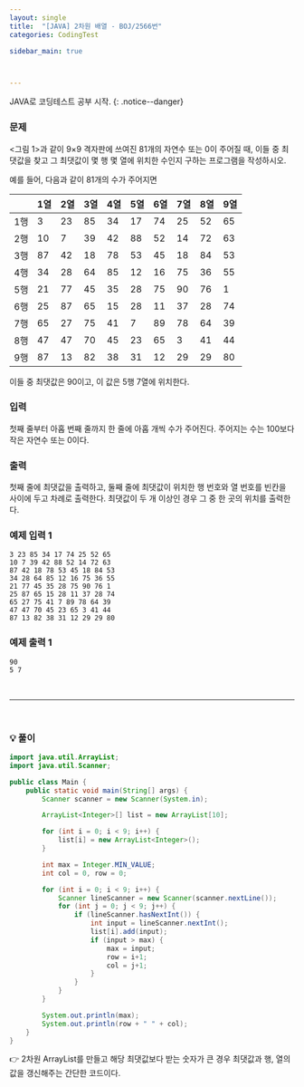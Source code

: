 ```yaml
---
layout: single
title:  "[JAVA] 2차원 배열 - BOJ/2566번"
categories: CodingTest

sidebar_main: true



---
```


JAVA로 코딩테스트 공부 시작.
{: .notice--danger}

### 문제

<그림 1>과 같이 9×9 격자판에 쓰여진 81개의 자연수 또는 0이 주어질 때, 이들 중 최댓값을 찾고 그 최댓값이 몇 행 몇 열에 위치한 수인지 구하는 프로그램을 작성하시오.

예를 들어, 다음과 같이 81개의 수가 주어지면

|      | 1열  | 2열  | 3열  | 4열  | 5열  | 6열  | 7열  | 8열  | 9열  |
| ---- | ---- | ---- | ---- | ---- | ---- | ---- | ---- | ---- | ---- |
| 1행  | 3    | 23   | 85   | 34   | 17   | 74   | 25   | 52   | 65   |
| 2행  | 10   | 7    | 39   | 42   | 88   | 52   | 14   | 72   | 63   |
| 3행  | 87   | 42   | 18   | 78   | 53   | 45   | 18   | 84   | 53   |
| 4행  | 34   | 28   | 64   | 85   | 12   | 16   | 75   | 36   | 55   |
| 5행  | 21   | 77   | 45   | 35   | 28   | 75   | 90   | 76   | 1    |
| 6행  | 25   | 87   | 65   | 15   | 28   | 11   | 37   | 28   | 74   |
| 7행  | 65   | 27   | 75   | 41   | 7    | 89   | 78   | 64   | 39   |
| 8행  | 47   | 47   | 70   | 45   | 23   | 65   | 3    | 41   | 44   |
| 9행  | 87   | 13   | 82   | 38   | 31   | 12   | 29   | 29   | 80   |

이들 중 최댓값은 90이고, 이 값은 5행 7열에 위치한다.

### 입력

첫째 줄부터 아홉 번째 줄까지 한 줄에 아홉 개씩 수가 주어진다. 주어지는 수는 100보다 작은 자연수 또는 0이다.

### 출력

첫째 줄에 최댓값을 출력하고, 둘째 줄에 최댓값이 위치한 행 번호와 열 번호를 빈칸을 사이에 두고 차례로 출력한다. 최댓값이 두 개 이상인 경우 그 중 한 곳의 위치를 출력한다.

### 예제 입력 1

```
3 23 85 34 17 74 25 52 65
10 7 39 42 88 52 14 72 63
87 42 18 78 53 45 18 84 53
34 28 64 85 12 16 75 36 55
21 77 45 35 28 75 90 76 1
25 87 65 15 28 11 37 28 74
65 27 75 41 7 89 78 64 39
47 47 70 45 23 65 3 41 44
87 13 82 38 31 12 29 29 80
```

### 예제 출력 1

```
90
5 7
```

<br/>

<hr/>

<br/>

### 💡 풀이

```java
import java.util.ArrayList;
import java.util.Scanner;

public class Main {
    public static void main(String[] args) {
        Scanner scanner = new Scanner(System.in);

        ArrayList<Integer>[] list = new ArrayList[10];

        for (int i = 0; i < 9; i++) {
            list[i] = new ArrayList<Integer>();
        }

        int max = Integer.MIN_VALUE;
        int col = 0, row = 0;

        for (int i = 0; i < 9; i++) {
            Scanner lineScanner = new Scanner(scanner.nextLine());
            for (int j = 0; j < 9; j++) {
                if (lineScanner.hasNextInt()) {
                    int input = lineScanner.nextInt();
                    list[i].add(input);
                    if (input > max) {
                        max = input;
                        row = i+1;
                        col = j+1;
                    }
                }
            }
        }

        System.out.println(max);
        System.out.println(row + " " + col);
    }
}
```

👉 2차원 ArrayList를 만들고 해당 최댓값보다 받는 숫자가 큰 경우 최댓값과 행, 열의 값을 갱신해주는 간단한 코드이다.

